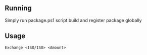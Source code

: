 ## Running

Simply run package.ps1 script build and register package globally

## Usage
```shell
Exchange <ISO/ISO> <Amount>
```